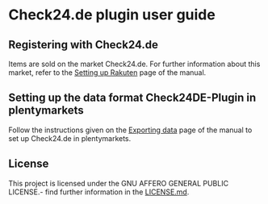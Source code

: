 
# Check24.de plugin user guide

<div class="container-toc"></div>

## Registering with Check24.de

Items are sold on the market Check24.de. For further information about this market, refer to the [Setting up Rakuten](https://www.plentymarkets.co.uk/manual/multi-channel/check24/) page of the manual.

## Setting up the data format Check24DE-Plugin in plentymarkets

Follow the instructions given on the [Exporting data](https://www.plentymarkets.co.uk/manual/data-exchange/exporting-data/#4) page of the manual to set up Check24.de in plentymarkets.

## License

This project is licensed under the GNU AFFERO GENERAL PUBLIC LICENSE.- find further information in the [LICENSE.md](https://github.com/plentymarkets/plugin-elastic-export-rakuten-de/blob/master/LICENSE.md).
